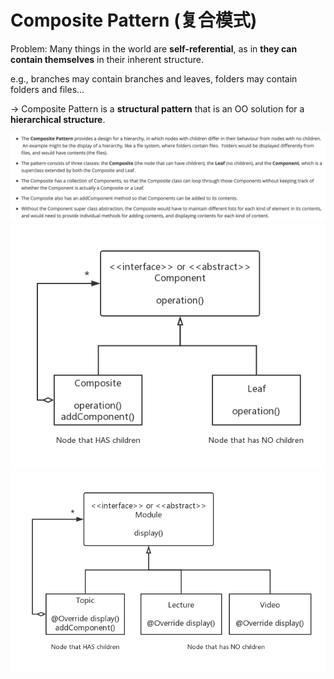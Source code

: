 # Composite Pattern (复合模式)

Problem: Many things in the world are **self-referential**, as in **they can contain themselves** in their inherent structure.

e.g., branches may contain branches and leaves, folders may contain folders and files...

-> Composite Pattern is a **structural pattern** that is an OO solution for a **hierarchical structure**.

<img src="https://github.com/Ziang-Lu/Design-Patterns/blob/master/3-Structural%20Patterns/5-Composite%20Pattern/composite_pattern.png?raw=true">

<img src="https://github.com/Ziang-Lu/Design-Patterns/blob/master/3-Structural%20Patterns/5-Composite%20Pattern/composite_pattern_uml.png?raw=true">

<img src="https://github.com/Ziang-Lu/Design-Patterns/blob/master/3-Structural%20Patterns/5-Composite%20Pattern/Topic-Lecture-Video%20Example.png?raw=true">


